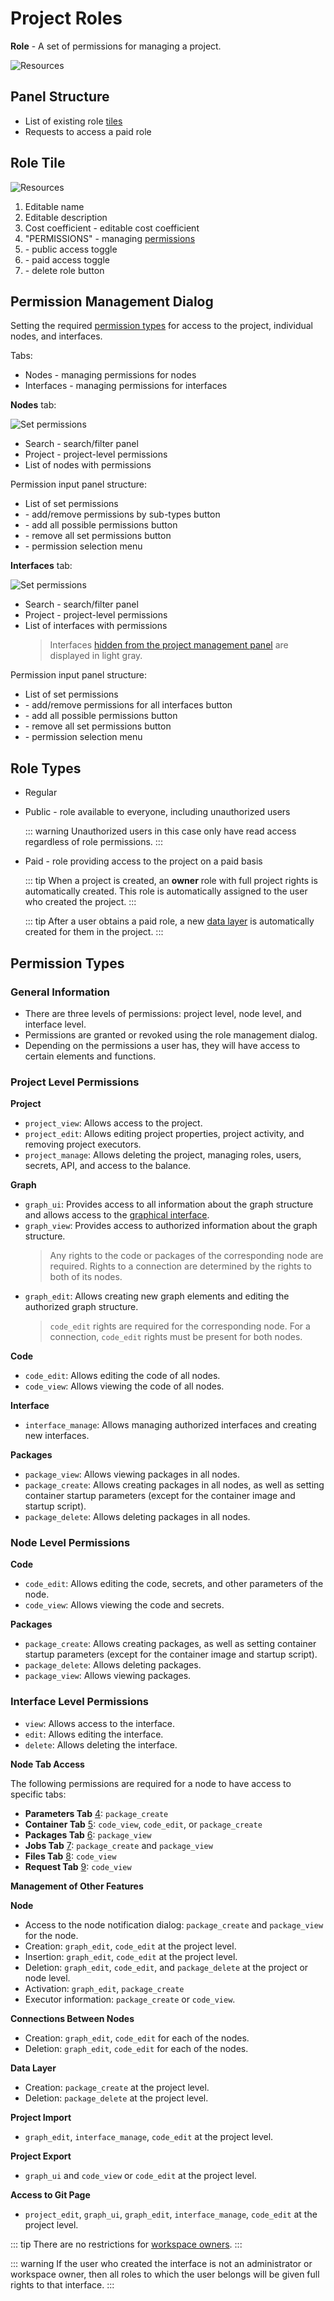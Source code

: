 # Project Roles

**Role** - A set of permissions for managing a project.

![Resources](/images/common/permissions_roles.png)

## Panel Structure

- List of existing role [tiles](#role-tile)
- <span class="iconify-inline" data-icon="mdi:account-alert"/> Requests to access a paid role

## Role Tile

![Resources](/images/common/permissions_role_panel.png)

1. Editable name
2. Editable description
3. Cost coefficient - editable cost coefficient
4. <span class="iconify-inline" data-icon="mdi:shield-edit"></span> "PERMISSIONS" - managing [permissions](#permission-types)
5. <span class="iconify-inline" data-icon="mdi:eye"></span> - public access toggle
6. <span class="iconify-inline" data-icon="mdi:currency-usd"></span> - paid access toggle
7. <span class="iconify-inline" data-icon="mdi:delete"></span> - delete role button

## Permission Management Dialog

Setting the required [permission types](#permission-types) for access to the project, individual nodes, and interfaces.

Tabs:

- <span class="iconify-inline" data-icon="mdi:view-module"/> Nodes - managing permissions for nodes
- <span class="iconify-inline" data-icon="mdi:view-dashboard-edit"/> Interfaces - managing permissions for interfaces

**Nodes** tab:

![Set permissions](/images/common/permissions_role_set_permissions.png)

- <span class="iconify-inline" data-icon="mdi:magnify"/> Search - search/filter panel
- <span class="iconify-inline" data-icon="mdi:sitemap"/> Project - project-level permissions
- List of nodes with permissions

Permission input panel structure:

- List of set permissions
- <span class="iconify-inline" data-icon="mdi:code-tags-check"></span> - add/remove permissions by sub-types button
- <span class="iconify-inline" data-icon="mdi:check-all"></span> - add all possible permissions button
- <span class="iconify-inline" data-icon="mdi:close-circle"></span> - remove all set permissions button
- <span class="iconify-inline" data-icon="mdi:menu-down"></span> - permission selection menu

**Interfaces** tab:

![Set permissions](/images/common/permissions_role_set_permissions_interface.png)

- <span class="iconify-inline" data-icon="mdi:magnify"/> Search - search/filter panel
- <span class="iconify-inline" data-icon="mdi:sitemap"/> Project - project-level permissions
- List of interfaces with permissions
  > Interfaces [hidden from the project management panel][3] are displayed in light gray.

Permission input panel structure:

- List of set permissions
- <span class="iconify-inline" data-icon="mdi:code-tags-check"></span> - add/remove permissions for all interfaces button
- <span class="iconify-inline" data-icon="mdi:check-all"></span> - add all possible permissions button
- <span class="iconify-inline" data-icon="mdi:close-circle"></span> - remove all set permissions button
- <span class="iconify-inline" data-icon="mdi:menu-down"></span> - permission selection menu

## Role Types

- Regular
- Public - role available to everyone, including unauthorized users

  ::: warning <span class="iconify" data-icon="emojione-v1:warning" style="color: #e7c000; font-size: 24px;"></span>
  Unauthorized users in this case only have read access regardless of role permissions.
  :::

- Paid - role providing access to the project on a paid basis

  ::: tip <span class="iconify" data-icon="mdi:information" style="color: #42b983; font-size: 24px;"></span>
  When a project is created, an **owner** role with full project rights is automatically created. This role is automatically assigned to the user who created the project.
  :::

  ::: tip <span class="iconify" data-icon="mdi:information" style="color: #42b983; font-size: 24px;"></span>
  After a user obtains a paid role, a new [data layer][1] is automatically created for them in the project.
  :::

## Permission Types

### General Information

- There are three levels of permissions: project level, node level, and interface level.
- Permissions are granted or revoked using the role management dialog.
- Depending on the permissions a user has, they will have access to certain elements and functions.

### Project Level Permissions

**Project**

- `project_view`: Allows access to the project.
- `project_edit`: Allows editing project properties, project activity, and removing project executors.
- `project_manage`: Allows deleting the project, managing roles, users, secrets, API, and access to the balance.

**Graph**

- `graph_ui`: Provides access to all information about the graph structure and allows access to the [graphical interface][2].
- `graph_view`: Provides access to authorized information about the graph structure.
    > Any rights to the code or packages of the corresponding node are required. Rights to a connection are determined by the rights to both of its nodes.
- `graph_edit`: Allows creating new graph elements and editing the authorized graph structure.
    > `code_edit` rights are required for the corresponding node. For a connection, `code_edit` rights must be present for both nodes.

**Code**

- `code_edit`: Allows editing the code of all nodes.
- `code_view`: Allows viewing the code of all nodes.

**Interface**

- `interface_manage`: Allows managing authorized interfaces and creating new interfaces.

**Packages**

- `package_view`: Allows viewing packages in all nodes.
- `package_create`: Allows creating packages in all nodes, as well as setting container startup parameters (except for the container image and startup script).
- `package_delete`: Allows deleting packages in all nodes.

### Node Level Permissions

**Code**

- `code_edit`: Allows editing the code, secrets, and other parameters of the node.
- `code_view`: Allows viewing the code and secrets.

**Packages**

- `package_create`: Allows creating packages, as well as setting container startup parameters (except for the container image and startup script).
- `package_delete`: Allows deleting packages.
- `package_view`: Allows viewing packages.

### Interface Level Permissions

- `view`: Allows access to the interface.
- `edit`: Allows editing the interface.
- `delete`: Allows deleting the interface.

**Node Tab Access**

The following permissions are required for a node to have access to specific tabs:

- **Parameters Tab** [4]: `package_create`
- **Container Tab** [5]: `code_view`, `code_edit`, or `package_create`
- **Packages Tab** [6]: `package_view`
- **Jobs Tab** [7]: `package_create` and `package_view`
- **Files Tab** [8]: `code_view`
- **Request Tab** [9]: `code_view`

**Management of Other Features**

**Node**

- Access to the node notification dialog: `package_create` and `package_view` for the node.
- Creation: `graph_edit`, `code_edit` at the project level.
- Insertion: `graph_edit`, `code_edit` at the project level.
- Deletion: `graph_edit`, `code_edit`, and `package_delete` at the project or node level.
- Activation: `graph_edit`, `package_create`
- Executor information: `package_create` or `code_view`.

**Connections Between Nodes**

- Creation: `graph_edit`, `code_edit` for each of the nodes.
- Deletion: `graph_edit`, `code_edit` for each of the nodes.

**Data Layer**

- Creation: `package_create` at the project level.
- Deletion: `package_delete` at the project level.

**Project Import**

- `graph_edit`, `interface_manage`, `code_edit` at the project level.

**Project Export**

- `graph_ui` and `code_view` or `code_edit` at the project level.

**Access to Git Page**

- `project_edit`, `graph_ui`, `graph_edit`, `interface_manage`, `code_edit` at the project level.

::: tip <span class="iconify" data-icon="mdi:information" style="color: #42b983; font-size: 24px;"></span>
There are no restrictions for [workspace owners][10].
:::

::: warning <span class="iconify" data-icon="emojione-v1:warning" style="color: #e7c000; font-size: 24px;"></span>
If the user who created the interface is not an administrator or workspace owner, then all roles to which the user belongs will be given full rights to that interface.
:::


[1]: ./project.md#слои-данных
[2]: ./project.md#граф
[3]: ./interface.md#плитка-интерфеиса
[4]: ./nodes.md#параметры
[5]: ./nodes.md#контеинер
[6]: ./nodes.md#пакеты
[7]: ./nodes.md#задания
[8]: ./nodes.md#фаилы
[9]: ./nodes.md#запрос
[10]: ./workspace.html#участники


